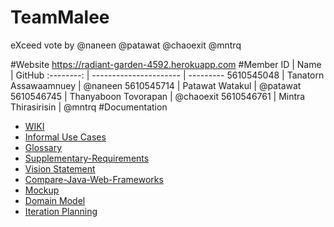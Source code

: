 # TeamMalee
eXceed vote by @naneen @patawat @chaoexit @mntrq

#Website
https://radiant-garden-4592.herokuapp.com
#Member
ID     |  Name  | GitHub
:--------: | ---------------------- | ---------
5610545048 | Tanatorn Assawaamnuey  | @naneen
5610545714 | Patawat Watakul        | @patawat
5610546745 | Thanyaboon Tovorapan   | @chaoexit
5610546761 | Mintra Thirasirisin    | @mntrq
#Documentation
* [WIKI](https://github.com/SSD2015/TeamMaleeMeeLookMeowMeow/wiki)
* [Informal Use Cases](https://github.com/SSD2015/TeamMaleeMeeLookMeowMeow/wiki/Informal-use-cases)
* [Glossary](https://github.com/SSD2015/TeamMaleeMeeLookMeowMeow/wiki/Glossary)
* [Supplementary-Requirements](https://github.com/SSD2015/TeamMaleeMeeLookMeowMeow/wiki/Supplementary-Requirements)
* [Vision Statement](https://github.com/SSD2015/TeamMaleeMeeLookMeowMeow/wiki/Vision-Statement)
* [Compare-Java-Web-Frameworks](https://docs.google.com/a/ku.th/document/d/1deeeihO1HKNE_n8Me__GqPYPB32o5lMydAsDHvKhel8/edit#)
* [Mockup](https://github.com/SSD2015/TeamMalee/wiki/Mockup)
* [Domain Model](https://github.com/SSD2015/TeamMalee/wiki/Domain-Model)
* [Iteration Planning](https://github.com/SSD2015/TeamMalee/wiki/Iteration-Planning)
